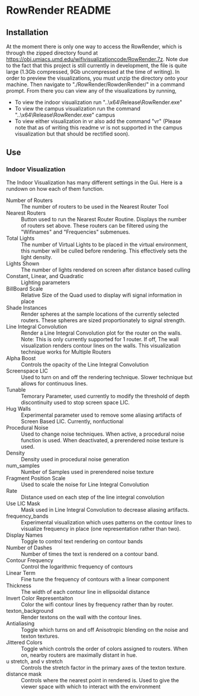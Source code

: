 # RowRender README
## Installation
At the moment there is only one way to access the RowRender, which is through the zipped directory found at https://obj.umiacs.umd.edu/wifivisualizationcode/RowRender.7z. Note due to the fact that this project is still currently in development, the file is quite large (1.3Gb compressed, 9Gb uncompressed at the time of writing). 
In order to preview the visualizations, you must unzip the directory onto your machine. Then navigate to "./RowRender/RowdenRender/" in a command prompt. From there you can view any of the visualizations by running, 

- To view the indoor visualization run "..\x64\Release\RowRender.exe"
- To view the campus visualization run the command  "..\x64\Release\RowRender.exe" campus
- To view either visualization in vr also add the command "vr" (Please note that as of writing this readme vr is not supported in the campus visualization but that should be rectified soon).

## Use
### Indoor Visualization
The Indoor Visualization has many different settings in the Gui. Here is a rundown on how each of them function.
<dl>
	<dt>Number of Routers</dt>
	<dd>The number of routers to be used in the Nearest Router Tool</dd>
	<dt>Nearest Routers</dt>
	<dd>Button used to run the Nearest Router Routine. Displays the number of routers set above. These routers can be filtered using the "Wifinames" and "Frequencies" submenues.</dd>
	<dt>Total Lights</dt>
	<dd>The number of Virtual Lights to be placed in the virtual environment, this number will be culled before rendering. This effectively sets the light density.</dd>
	<dt>Lights Shown</dt>
	<dd>The number of lights rendered on screen after distance based culling</dd>
	<dt>Constant, Linear, and Quadratic</dt>
	<dd>Lighting parameters</dd>
	<dt>BillBoard Scale</dt>
	<dd>Relative Size of the Quad used to display wifi signal information in place</dd>
	<dt>Shade Instances</dt>
	<dd>Render spheres at the sample locations of the currently selected routers. These spheres are sized proportionately to signal strength.</dd>
	<dt>Line Integral Convolution</dt>
	<dd>Render a Line Integral Convolution plot for the router on the walls. Note: This is only currently supported for 1 router. If off, The wall visualization renders contour lines on the walls. This visualization technique works for Multiple Routers</dd>
	<dt>Alpha Boost</dt>
	<dd>Controls the opacity of the Line Integral Convolution</dd>
	<dt>Screenspace LIC</dt>
	<dd>Used to turn on and off the rendering technique. Slower technique but allows for continuous lines.</dd>
	<dt>Tunable</dt>
	<dd>Temorary Parameter, used currently to modify the threshold of depth discontinuity used to stop screen space LIC.</dd>
	<dt>Hug Walls</dt>
	<dd>Experimental parameter used to remove some aliasing artifacts of Screen Based LIC. Currently, nonfuctional</dd>
	<dt>Procedural Noise</dt>
	<dd>Used to change noise techniques. When active, a procedural noise function is used. When deactivated, a prerendered noise texture is used.
	<dt>Density</dt>
	<dd>Density used in procedural noise generation</dd>
	<dt>num_samples</dt>
	<dd>Number of Samples used in prerendered noise texture</dd>
	<dt>Fragment Position Scale</dt>
	<dd>Used to scale the noise for Line Integral Convolution</dd>
	<dt>Rate</dt>
	<dd>Distance used on each step of the line integral convolution</dd>
	<dt>Use LIC Mask</dt>
	<dd>Mask used in Line Integral Convolution to decrease aliasing artifacts.</dd>
	<dt>frequency_bands</dt>
	<dd>Experimental visualization which uses patterns on the contour lines to visualize frequency in place (one representation rather than two).
	<dt>Display Names</dt>
	<dd>Toggle to control text rendering on contour bands</dt>
	<dt>Number of Dashes</dt>
	<dd>Number of times the text is rendered on a contour band.</dd>
	<dt>Contour Frequency</dt>
	<dd>Control the logarithmic frequency of contours</dd>
	<dt>Linear Term</dt>
	<dd>Fine tune the frequency of contours with a linear component</dd>
	<dt>Thickness</dt>
	<dd>The width of each contour line in ellipsoidal distance</dd>
	<dt>Invert Color Representaiton</dt>
	<dd>Color the wifi contour lines by frequency rather than by router.</dd>
	<dt>texton_background</dt>
	<dd>Render textons on the wall with the contour lines.</dd>
	<dt>Antialiasing</dt>
	<dd>Toggle which turns on and off Anisotropic blending on the noise and texton textures.</dd>
	<dt>Jittered Colors</dt>
	<dd>Toggle which controls the order of colors assigned to routers. When on, nearby routers are maximally distant in hue.</dd>
	<dt>u stretch, and v stretch</dt>
	<dd>Controls the stretch factor in the primary axes of the texton texture.
	<dt>distance mask</dt>
	<dd>Controls where the nearest point in rendered is. Used to give the viewer space with which to interact with the environment</dd>
</dl>
